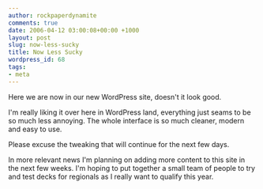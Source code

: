 ```yaml
---
author: rockpaperdynamite
comments: true
date: 2006-04-12 03:00:08+00:00 +1000
layout: post
slug: now-less-sucky
title: Now Less Sucky
wordpress_id: 68
tags:
- meta
---
```


Here we are now in our new WordPress site, doesn't it look good.

I'm really liking it over here in WordPress land, everything just seams to be so much less annoying.  The whole interface is so much cleaner, modern and easy to use.

Please excuse the tweaking that will continue for the next few days.

In more relevant news I'm planning on adding more content to this site in the next few weeks. I'm hoping to put together a small team of people to try and test decks for regionals as I really want to qualify this year.

